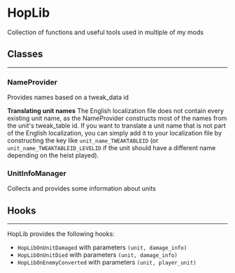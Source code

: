 # HopLib
Collection of functions and useful tools used in multiple of my mods

## Classes
----------
### NameProvider
Provides names based on a tweak_data id

**Translating unit names**
The English localization file does not contain every existing unit name, as the NameProvider constructs most of the names from the unit's tweak_table id. If you want to translate a unit name that is not part of the English localization, you can simply add it to your localization file by constructing the key like ``unit_name_TWEAKTABLEID`` (or ``unit_name_TWEAKTABLEID_LEVELID`` if the unit should have a different name depending on the heist played).

### UnitInfoManager
Collects and provides some information about units

## Hooks
--------
HopLib provides the following hooks:
- ``HopLibOnUnitDamaged`` with parameters ``(unit, damage_info)``
- ``HopLibOnUnitDied`` with parameters ``(unit, damage_info)``
- ``HopLibOnEnemyConverted`` with parameters ``(unit, player_unit)``